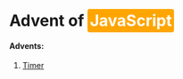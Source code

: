 # Advent of <span class="highlight">JavaScript</span>

#### Advents:

01. [Timer](https://github.com/Senior-Pomidor/advent-js-2023/tree/master/task_1)






<style>
    .highlight {
        position: relative;
        padding: 4px;
        color: white;
        font-weight: 700;
        background-color: orange;
        border-radius: 4px;
    }
</style>
